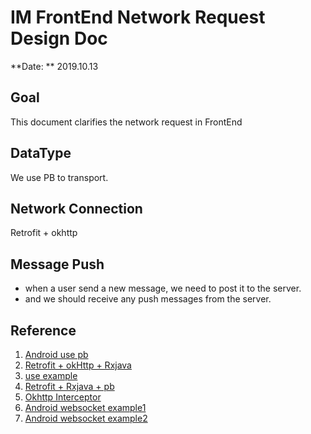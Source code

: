 # IM FrontEnd Network Request Design Doc

**Date: ** 2019.10.13

## Goal

This document clarifies the network request in FrontEnd

## DataType

We use PB to transport.

## Network Connection

Retrofit + okhttp

## Message Push

+ when a user send a new message, we need to post it to the server.
+ and we should receive any push messages from the server.

## Reference

1. [Android use pb](https://www.jianshu.com/p/acbc7df5decd?utm_source=oschina-app)
2. [Retrofit + okHttp + Rxjava](https://juejin.im/entry/58a8faf38d6d81005836195d)
3. [use example](https://github.com/SYSUcarey/FTEReader-Android/blob/master/code/Group13/FinalProject/app/src/main/java/fte/finalproject/service/BookService.java)
4. [Retrofit + Rxjava + pb](https://blog.csdn.net/qq137722697/article/details/81630666)
5. [Okhttp Interceptor](https://blog.csdn.net/RockyHua/article/details/80079621)
6. [Android websocket example1](https://www.jianshu.com/p/9302f8552a7d)
7. [Android websocket example2](https://www.jianshu.com/p/7b919910c892)

